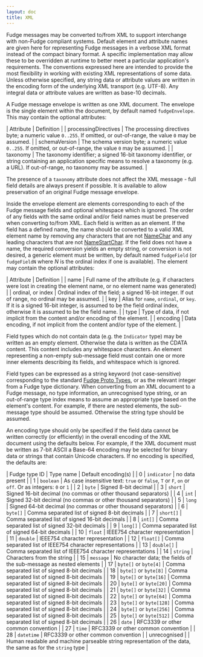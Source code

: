 ```yaml
---
layout: doc
title: XML
---
```


Fudge messages may be converted to/from XML to support interchange with non-Fudge compliant systems. 
Default element and attribute names are given here for representing Fudge messages in a verbose 
XML format instead of the compact binary format. A specific implementation may allow these to be overridden 
at runtime to better meet a particular application's requirements. 
The conventions expressed here are intended to provide the most flexibility in working with existing XML 
representations of some data. Unless otherwise specified, any string data or attribute values are written 
in the encoding form of the underlying XML transport (e.g. UTF-8). Any integral data or attribute values 
are written as base-10 decimals.

A Fudge message envelope is written as one XML document. The envelope is the single element within the document, 
by default named `fudgeEnvelope`. This may contain the optional attributes:

| Attribute | Definition |
| processingDirectives | The processing directives byte; a numeric value `0..255`. If omitted, or out-of-range, the value `0` may be assumed. |
| schemaVersion | The schema version byte; a numeric value `0..255`. If omitted, or out-of-range, the value `0` may be assumed. |
| taxonomy | The taxonomy identifier; a signed 16-bit taxonomy identifier, or string containing an application specific means to resolve a taxonomy (e.g. a URL). If out-of-range, no taxonomy may be assumed. |

The presence of a `taxonomy` attribute does not affect the XML message - full field details are always present 
if possible. It is available to allow preservation of an original Fudge message envelope.

Inside the envelope element are elements corresponding to each of the Fudge message fields and optional whitespace 
which is ignored. The order of any fields with the same ordinal and/or field names must be preserved when 
converting to/from XML. Each field is written as an element. If the field has a defined name, 
the name should be converted to a valid XML element name by removing any characters that are 
not [NameChar](http://www.w3.org/TR/REC-xml/#NT-NameChar) and any leading characters that are 
not [NameStartChar](http://www.w3.org/TR/REC-xml/#NT-NameStartChar). 
If the field does not have a name, the required conversion yields an empty string, or conversion
is not desired, a generic element must be written, by default named `fudgeField` (or `fudgeFieldN` where 
*N* is the ordinal index if one is available). The element may contain the optional attributes:

| Attribute | Definition |
| name | Full name of the attribute (e.g. if characters were lost in creating the element name, or no element name was generated) |
| ordinal, or index | Ordinal index of the field; a signed 16-bit integer. If out of range, no ordinal may be assumed. |
| key | Alias for `name`, `ordinal`, or `key`. If it is a signed 16-bit integer, is assumed to be the field ordinal index, otherwise it is assumed to be the field name. |
| type | Type of data, if not implicit from the content and/or encoding of the element. |
| encoding | Data encoding, if not implicit from the content and/or type of the element. |

Field types which do not contain data (e.g. the `Indicator` type) may be written as an empty element. 
Otherwise the data is written as the CDATA content. This content includes any whitespace characters. 
An element representing a non-empty sub-message field must contain one or more inner elements describing 
its fields, and whitespace which is ignored.

Field types can be expressed as a string keyword (not case-sensitive) corresponding to the standard 
[Fudge Proto Types](fudge-proto-types.html), or as the relevant integer from a Fudge type dictionary. 
When converting from an XML document to a Fudge message, no type information, an unrecognised type 
string, or an out-of-range type index means to assume an appropriate type based on the element's content. 
For example, if there are nested elements, the sub-message type should be assumed. 
Otherwise the string type should be assumed.

An encoding type should only be specified if the field data cannot be written correctly (or efficiently) 
in the overall encoding of the XML document using the defaults below. 
For example, if the XML document must be written as 7-bit ASCII a Base-64 encoding may be selected 
for binary data or strings that contain Unicode characters. If no encoding is specified, the defaults are:

| Fudge type ID | Type name | Default encoding(s) |
| 0 | `indicator` | no data present |
| 1 | `boolean` | As case insensitive text: `true` or `false`, `T` or `F`, `on` or `off`. Or as integers: `0` or `1` |
| 2 | `byte` | Signed 8-bit decimal |
| 3 | `short` | Signed 16-bit decimal (no commas or other thousand separators) |
| 4 | `int` | Signed 32-bit decimal (no commas or other thousand separators) |
| 5 | `long` | Signed 64-bit decimal (no commas or other thousand separators) |
| 6 | `byte[]` | Comma separated list of signed 8-bit decimals |
| 7 | `short[]` | Comma separated list of signed 16-bit decimals |
| 8 | `int[]` | Comma separated list of signed 32-bit decimals |
| 9 | `long[]` | Comma separated list of signed 64-bit decimals |
| 10 | `float` | IEEE754 character representation |
| 11 | `double` | IEEE754 character representation |
| 12 | `float[]` | Comma separated list of IEEE754 character representations |
| 13 | `double[]` | Comma separated list of IEEE754 character representations |
| 14 | `string` | Characters from the string |
| 15 | `message` | No character data; the fields of the sub-message as nested elements |
| 17 | `byte[]` or `byte[4]` | Comma separated list of signed 8-bit decimals |
| 18 | `byte[]` or `byte[8]` | Comma separated list of signed 8-bit decimals |
| 19 | `byte[]` or `byte[16]` | Comma separated list of signed 8-bit decimals |
| 20 | `byte[]` or `byte[20]` | Comma separated list of signed 8-bit decimals |
| 21 | `byte[]` or `byte[32]` | Comma separated list of signed 8-bit decimals |
| 22 | `byte[]` or `byte[64]` | Comma separated list of signed 8-bit decimals |
| 23 | `byte[]` or `byte[128]` | Comma separated list of signed 8-bit decimals |
| 24 | `byte[]` or `byte[256]` | Comma separated list of signed 8-bit decimals |
| 25 | `byte[]` or `byte[512]` | Comma separated list of signed 8-bit decimals |
| 26 | `date` | RFC3339 or other common convention |
| 27 | `time` | RFC3339 or other common convention |
| 28 | `datetime` | RFC3339 or other common convention |
| unrecognised | | Human readable and machine parseable string representation of the data, the same as for the `string` type |

